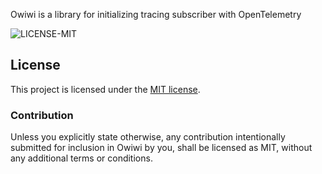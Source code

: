 Owiwi is a library for initializing tracing subscriber with OpenTelemetry

![LICENSE-MIT](https://img.shields.io/badge/license-MIT-blue)

## License

This project is licensed under the [MIT license](LICENSE).

### Contribution

Unless you explicitly state otherwise, any contribution intentionally submitted
for inclusion in Owiwi by you, shall be licensed as MIT, without any additional
terms or conditions.

